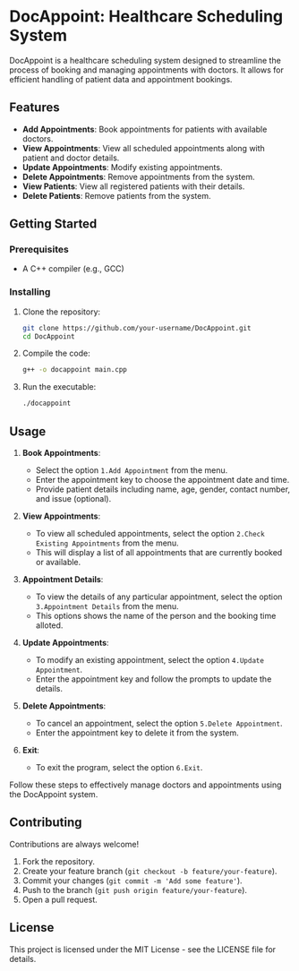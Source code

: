
# DocAppoint: Healthcare Scheduling System

DocAppoint is a healthcare scheduling system designed to streamline the process of booking and managing appointments with doctors. It allows for efficient handling of patient data and appointment bookings.



## Features

- **Add Appointments**: Book appointments for patients with available doctors.
- **View Appointments**: View all scheduled appointments along with patient and doctor details.
- **Update Appointments**: Modify existing appointments.
- **Delete Appointments**: Remove appointments from the system.
- **View Patients**: View all registered patients with their details.
- **Delete Patients**: Remove patients from the system.


## Getting Started

### Prerequisites

- A C++ compiler (e.g., GCC)

### Installing

1. Clone the repository:
   ```sh
   git clone https://github.com/your-username/DocAppoint.git
   cd DocAppoint
2. Compile the code:
   ```sh
   g++ -o docappoint main.cpp
3. Run the executable:
   ```sh
   ./docappoint

## Usage

1. **Book Appointments**: 
   - Select the option `1.Add Appointment` from the menu.
   - Enter the appointment key to choose the appointment date and time.
   - Provide patient details including name, age, gender, contact number, and issue (optional).

3. **View Appointments**: 
   - To view all scheduled appointments, select the option `2.Check Existing Appointments` from the menu.
   - This will display a list of all appointments that are currently booked or available.

4. **Appointment Details**:
   - To view the details of any particular appointment, select the option `3.Appointment Details` from the menu.
   - This options shows the name of the person and the booking time alloted.

4. **Update Appointments**: 
   - To modify an existing appointment, select the option `4.Update Appointment`.
   - Enter the appointment key and follow the prompts to update the details.

5. **Delete Appointments**: 
   - To cancel an appointment, select the option `5.Delete Appointment`.
   - Enter the appointment key to delete it from the system.

6. **Exit**: 
   - To exit the program, select the option `6.Exit`.

Follow these steps to effectively manage doctors and appointments using the DocAppoint system.


## Contributing

Contributions are always welcome!

1. Fork the repository.
2. Create your feature branch (`git checkout -b feature/your-feature`).
3. Commit your changes (`git commit -m 'Add some feature'`).
4. Push to the branch (`git push origin feature/your-feature`).
5. Open a pull request.
                              
## License

This project is licensed under the MIT License - see the LICENSE file for details.

